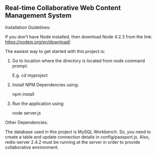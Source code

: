 
<h2>Real-time Collaborative Web Content Management System</h2>

Installation Guidelines:

If you don't have Node installed, then download Node 4.2.3 from the link: https://nodejs.org/en/download/ 

The easiest way to get started with this project is:


1. Go to location where the directory is located from node command prompt.

   E.g. cd myproject
   
   
2. Install NPM Dependencies using:

   npm install
   
3. Run the application using:

   node server.js

Other Dependencies:

The database used in this project is MySQL Workbench. So, you need to create a table and update connection details in config/passport.js. Also, redis-server 2.4.2 must be running at the server in order to provide collaborative environment.
   


